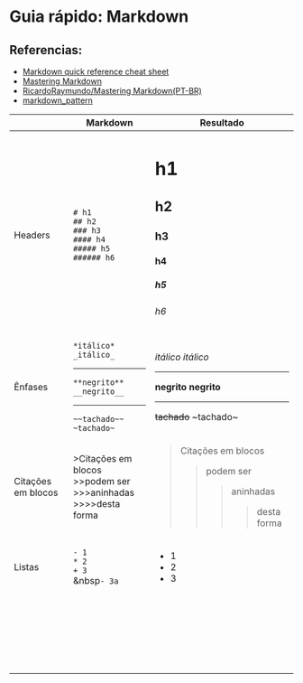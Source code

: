 # Guia rápido: Markdown

## Referencias:
- [Markdown quick reference cheat sheet](https://en.support.wordpress.com/markdown-quick-reference/)
- [Mastering Markdown](https://guides.github.com/features/mastering-markdown/)
- [RicardoRaymundo/Mastering Markdown(PT-BR)](https://github.com/RicardoRaymundo/tutorial_package_example/tree/master/mastering_markdown)
- [markdown_pattern](https://github.com/RicardoRaymundo/tutorial_package_example/tree/master/markdown_pattern)


|  | Markdown | Resultado |
|---|----------|-----------|
|Headers  |`# h1` <br> `## h2` <br> `### h3` <br> `#### h4` <br> `##### h5` <br> `###### h6`  | <h1>h1</h1> <h2>h2</h2> <h3>h3</h3> <h4>h4</h4> <h5>h5</h5> <h6>h6</h6>|
|Ênfases  |`*itálico*` `_itálico_` <hr> `**negrito**` `__negrito__`  <hr> `~~tachado~~` `~tachado~` |*_itálico_*  _itálico_ <hr> **negrito** __negrito__ <hr> ~~tachado~~ ~tachado~|
|Citações em blocos  |>Citações em blocos <br> >>podem ser <br> >>>aninhadas <br> >>>>desta forma   |<blockquote>Citações em blocos<blockquote>podem ser<blockquote>aninhadas<blockquote>desta forma</blockquote></blockquote></blockquote></blockquote>  |
|Listas  |`- 1` <br> `* 2` <br> `+ 3` <br>  &nbsp`- 3a`  |<ul> <li>1</li> <li>2</li> <li>3</li> </ul> |
|  |  |  |
|  |  |  |
|  |  |  |
|  |  |  |
|  |  |  |
|  |  |  |
|  |  |  |
|  |  |  |
|  |  |  |
|  |  |  |
|  |  |  |
|  |  |  |
|  |  |  |
|  |  |  |
|  |  |  |
|  |  |  |
|  |  |  |
|  |  |  |
|  |  |  |
|  |  |  |
|  |  |  |
|  |  |  |
|  |  |  |